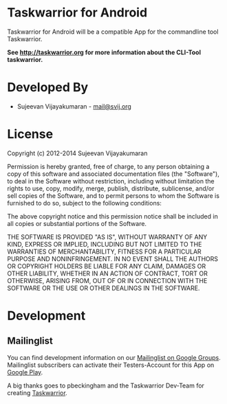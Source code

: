 Taskwarrior for Android
=======================

Taskwarrior for Android will be a compatible App for the commandline tool Taskwarrior.

**See http://taskwarrior.org for more information about the CLI-Tool taskwarrior.**

Developed By
============

* Sujeevan Vijayakumaran - <mail@svij.org>


License
=======

Copyright (c) 2012-2014 Sujeevan Vijayakumaran

Permission is hereby granted, free of charge, to any person obtaining a copy of
this software and associated documentation files (the "Software"), to deal in
the Software without restriction, including without limitation the rights to
use, copy, modify, merge, publish, distribute, sublicense, and/or sell copies of
the Software, and to permit persons to whom the Software is furnished to do so,
subject to the following conditions:

The above copyright notice and this permission notice shall be included in all
copies or substantial portions of the Software.

THE SOFTWARE IS PROVIDED "AS IS", WITHOUT WARRANTY OF ANY KIND, EXPRESS OR
IMPLIED, INCLUDING BUT NOT LIMITED TO THE WARRANTIES OF MERCHANTABILITY, FITNESS
FOR A PARTICULAR PURPOSE AND NONINFRINGEMENT. IN NO EVENT SHALL THE AUTHORS OR
COPYRIGHT HOLDERS BE LIABLE FOR ANY CLAIM, DAMAGES OR OTHER LIABILITY, WHETHER
IN AN ACTION OF CONTRACT, TORT OR OTHERWISE, ARISING FROM, OUT OF OR IN
CONNECTION WITH THE SOFTWARE OR THE USE OR OTHER DEALINGS IN THE SOFTWARE.

Development
=========

## Mailinglist

You can find development information on our [Mailinglist on Google Groups](https://groups.google.com/forum/#!forum/taskwarrior-android).
Mailinglist subscribers can activate their Testers-Account for this App on [Google Play](https://play.google.com/apps/testing/org.svij.taskwarriorapp).

A big thanks goes to pbeckingham and the Taskwarrior Dev-Team for creating [Taskwarrior](http://taskwarrior.org).
